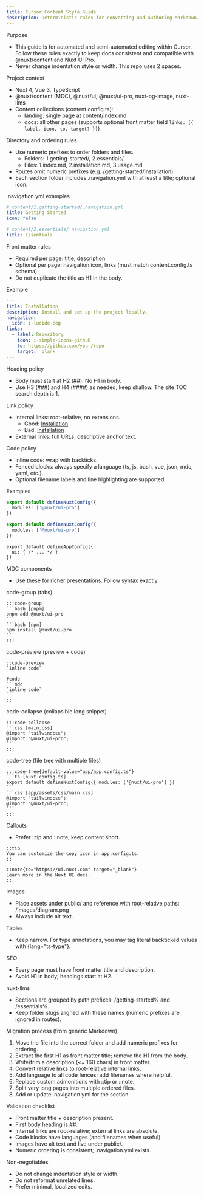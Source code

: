 ```yaml
---
title: Cursor Content Style Guide
description: Deterministic rules for converting and authoring Markdown/MDC in F2F DocView.
---
```


Purpose
- This guide is for automated and semi-automated editing within Cursor. Follow these rules exactly to keep docs consistent and compatible with @nuxt/content and Nuxt UI Pro.
- Never change indentation style or width. This repo uses 2 spaces.

Project context
- Nuxt 4, Vue 3, TypeScript
- @nuxt/content (MDC), @nuxt/ui, @nuxt/ui-pro, nuxt-og-image, nuxt-llms
- Content collections (content.config.ts):
  - landing: single page at content/index.md
  - docs: all other pages (supports optional front matter field `links: [{ label, icon, to, target? }]`)

Directory and ordering rules
- Use numeric prefixes to order folders and files.
  - Folders: 1.getting-started/, 2.essentials/
  - Files: 1.index.md, 2.installation.md, 3.usage.md
- Routes omit numeric prefixes (e.g. /getting-started/installation).
- Each section folder includes .navigation.yml with at least a title; optional icon.

.navigation.yml examples
```yaml
# content/1.getting-started/.navigation.yml
title: Getting Started
icon: false
```
```yaml
# content/2.essentials/.navigation.yml
title: Essentials
```

Front matter rules
- Required per page: title, description
- Optional per page: navigation.icon, links (must match content.config.ts schema)
- Do not duplicate the title as H1 in the body.

Example
```yaml
---
title: Installation
description: Install and set up the project locally.
navigation:
  icon: i-lucide-cog
links:
  - label: Repository
    icon: i-simple-icons-github
    to: https://github.com/your/repo
    target: _blank
---
```

Heading policy
- Body must start at H2 (##). No H1 in body.
- Use H3 (###) and H4 (####) as needed; keep shallow. The site TOC search depth is 1.

Link policy
- Internal links: root-relative, no extensions.
  - Good: [Installation](/getting-started/installation)
  - Bad: [Installation](./installation.md)
- External links: full URLs, descriptive anchor text.

Code policy
- Inline code: wrap with backticks.
- Fenced blocks: always specify a language (ts, js, bash, vue, json, mdc, yaml, etc.).
- Optional filename labels and line highlighting are supported.

Examples
```ts
export default defineNuxtConfig({
  modules: ['@nuxt/ui-pro']
})
```
```ts [nuxt.config.ts]
export default defineNuxtConfig({
  modules: ['@nuxt/ui-pro']
})
```
```ts{2,4-5}
export default defineAppConfig({
  ui: { /* ... */ }
})
```

MDC components
- Use these for richer presentations. Follow syntax exactly.

code-group (tabs)
````mdc
:::code-group
```bash [pnpm]
pnpm add @nuxt/ui-pro
```
```bash [npm]
npm install @nuxt/ui-pro
```
:::
````

code-preview (preview + code)
````mdc
::code-preview
`inline code`

#code
```mdc
`inline code`
```
::
````

code-collapse (collapsible long snippet)
````mdc
:::code-collapse
```css [main.css]
@import "tailwindcss";
@import "@nuxt/ui-pro";
```
:::
````

code-tree (file tree with multiple files)
````mdc
:::code-tree{default-value="app/app.config.ts"}
```ts [nuxt.config.ts]
export default defineNuxtConfig({ modules: ['@nuxt/ui-pro'] })
```
```css [app/assets/css/main.css]
@import "tailwindcss";
@import "@nuxt/ui-pro";
```
:::
````

Callouts
- Prefer ::tip and ::note; keep content short.
````mdc
::tip
You can customize the copy icon in app.config.ts.
::

::note{to="https://ui.nuxt.com" target="_blank"}
Learn more in the Nuxt UI docs.
::
````

Images
- Place assets under public/ and reference with root-relative paths: /images/diagram.png
- Always include alt text.

Tables
- Keep narrow. For type annotations, you may tag literal backticked values with {lang="ts-type"}.

SEO
- Every page must have front matter title and description.
- Avoid H1 in body; headings start at H2.

nuxt-llms
- Sections are grouped by path prefixes: /getting-started% and /essentials%.
- Keep folder slugs aligned with these names (numeric prefixes are ignored in routes).

Migration process (from generic Markdown)
1) Move the file into the correct folder and add numeric prefixes for ordering.
2) Extract the first H1 as front matter title; remove the H1 from the body.
3) Write/trim a description (<= 160 chars) in front matter.
4) Convert relative links to root-relative internal links.
5) Add language to all code fences; add filenames where helpful.
6) Replace custom admonitions with ::tip or ::note.
7) Split very long pages into multiple ordered files.
8) Add or update .navigation.yml for the section.

Validation checklist
- Front matter title + description present.
- First body heading is ##.
- Internal links are root-relative; external links are absolute.
- Code blocks have languages (and filenames when useful).
- Images have alt text and live under public/.
- Numeric ordering is consistent; .navigation.yml exists.

Non-negotiables
- Do not change indentation style or width.
- Do not reformat unrelated lines.
- Prefer minimal, localized edits.
